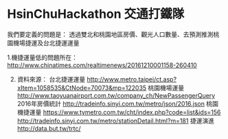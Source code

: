 # HsinChuHackathon 交通打鐵隊

我們要定義的問題是：
透過雙北和桃園地區房價、觀光人口數量、去預測推測桃園機場捷運及台北捷運運量

1.機捷運量低的問題所在：
http://www.chinatimes.com/realtimenews/20161210001158-260410

2. 資料來源：
台北捷運運量
http://www.metro.taipei/ct.asp?xItem=1058535&CtNode=70073&mp=122035
桃園機場運量
http://www.taoyuanairport.com.tw/company_ch/NewPassengerQuery
2016年房價統計
http://tradeinfo.sinyi.com.tw/metro/json/2016.json
桃園機捷運量
https://www.tymetro.com.tw/cht/index.php?code=list&ids=156
http://tradeinfo.sinyi.com.tw/metro/stationDetail.html?m=181
捷運演進
http://data.but.tw/trtc/


